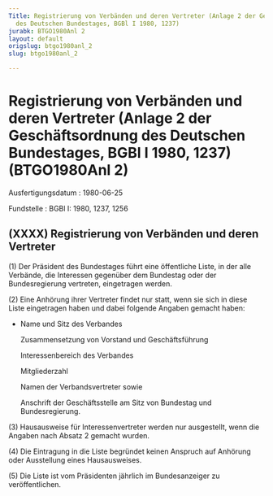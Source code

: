 ```yaml
---
Title: Registrierung von Verbänden und deren Vertreter (Anlage 2 der Geschäftsordnung
  des Deutschen Bundestages, BGBl I 1980, 1237)
jurabk: BTGO1980Anl 2
layout: default
origslug: btgo1980anl_2
slug: btgo1980anl_2

---
```


# Registrierung von Verbänden und deren Vertreter (Anlage 2 der Geschäftsordnung des Deutschen Bundestages, BGBl I 1980, 1237) (BTGO1980Anl 2)

Ausfertigungsdatum
:   1980-06-25

Fundstelle
:   BGBl I: 1980, 1237, 1256

## (XXXX) Registrierung von Verbänden und deren Vertreter

(1) Der Präsident des Bundestages führt eine öffentliche Liste, in der
alle Verbände, die Interessen gegenüber dem Bundestag oder der
Bundesregierung vertreten, eingetragen werden.

(2) Eine Anhörung ihrer Vertreter findet nur statt, wenn sie sich in
diese Liste eingetragen haben und dabei folgende Angaben gemacht
haben:

*   Name und Sitz des Verbandes

    Zusammensetzung von Vorstand und Geschäftsführung

    Interessenbereich des Verbandes

    Mitgliederzahl

    Namen der Verbandsvertreter sowie

    Anschrift der Geschäftsstelle am Sitz von Bundestag und
    Bundesregierung.




(3) Hausausweise für Interessenvertreter werden nur ausgestellt, wenn
die Angaben nach Absatz 2 gemacht wurden.

(4) Die Eintragung in die Liste begründet keinen Anspruch auf Anhörung
oder Ausstellung eines Hausausweises.

(5) Die Liste ist vom Präsidenten jährlich im Bundesanzeiger zu
veröffentlichen.

